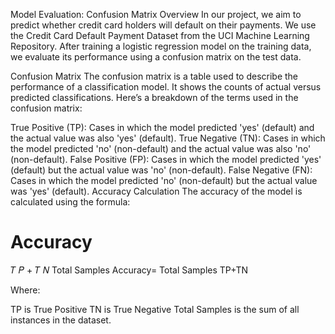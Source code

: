 Model Evaluation: Confusion Matrix
Overview
In our project, we aim to predict whether credit card holders will default on their payments. We use the Credit Card Default Payment Dataset from the UCI Machine Learning Repository. After training a logistic regression model on the training data, we evaluate its performance using a confusion matrix on the test data.

Confusion Matrix
The confusion matrix is a table used to describe the performance of a classification model. It shows the counts of actual versus predicted classifications. Here’s a breakdown of the terms used in the confusion matrix:

True Positive (TP): Cases in which the model predicted 'yes' (default) and the actual value was also 'yes' (default).
True Negative (TN): Cases in which the model predicted 'no' (non-default) and the actual value was also 'no' (non-default).
False Positive (FP): Cases in which the model predicted 'yes' (default) but the actual value was 'no' (non-default).
False Negative (FN): Cases in which the model predicted 'no' (non-default) but the actual value was 'yes' (default).
Accuracy Calculation
The accuracy of the model is calculated using the formula:

Accuracy
=
𝑇
𝑃
+
𝑇
𝑁
Total Samples
Accuracy= 
Total Samples
TP+TN
​
 

Where:

TP is True Positive
TN is True Negative
Total Samples is the sum of all instances in the dataset.
